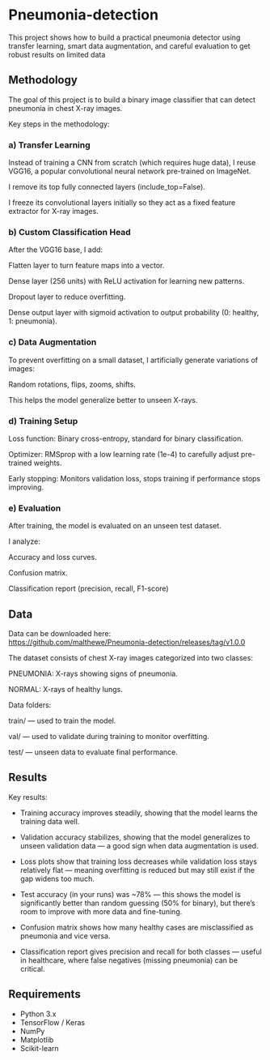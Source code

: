 # Pneumonia-detection
This project shows how to build a practical pneumonia detector using transfer learning, smart data augmentation, and careful evaluation to get robust results on limited data

## Methodology
The goal of this project is to build a binary image classifier that can detect pneumonia in chest X-ray images.

Key steps in the methodology:

### a) Transfer Learning
Instead of training a CNN from scratch (which requires huge data), I reuse VGG16, a popular convolutional neural network pre-trained on ImageNet.

I remove its top fully connected layers (include_top=False).

I freeze its convolutional layers initially so they act as a fixed feature extractor for X-ray images.

### b) Custom Classification Head
After the VGG16 base, I add:

Flatten layer to turn feature maps into a vector.

Dense layer (256 units) with ReLU activation for learning new patterns.

Dropout layer to reduce overfitting.

Dense output layer with sigmoid activation to output probability (0: healthy, 1: pneumonia).

### c) Data Augmentation
To prevent overfitting on a small dataset, I artificially generate variations of images:

Random rotations, flips, zooms, shifts.

This helps the model generalize better to unseen X-rays.

### d) Training Setup
Loss function: Binary cross-entropy, standard for binary classification.

Optimizer: RMSprop with a low learning rate (1e-4) to carefully adjust pre-trained weights.

Early stopping: Monitors validation loss, stops training if performance stops improving.

### e) Evaluation
After training, the model is evaluated on an unseen test dataset.

I analyze:

Accuracy and loss curves.

Confusion matrix.

Classification report (precision, recall, F1-score)


## Data

Data can be downloaded here:  
https://github.com/malthewe/Pneumonia-detection/releases/tag/v1.0.0 

The dataset consists of chest X-ray images categorized into two classes:

PNEUMONIA: X-rays showing signs of pneumonia.

NORMAL: X-rays of healthy lungs.

Data folders:

train/ — used to train the model.

val/ — used to validate during training to monitor overfitting.

test/ — unseen data to evaluate final performance.

## Results

Key results:

- Training accuracy improves steadily, showing that the model learns the training data well.

- Validation accuracy stabilizes, showing that the model generalizes to unseen validation data — a good sign when data augmentation is used.

- Loss plots show that training loss decreases while validation loss stays relatively flat — meaning overfitting is reduced but may still exist if the gap widens too much.

- Test accuracy (in your runs) was ~78% — this shows the model is significantly better than random guessing (50% for binary), but there’s room to improve with more data and fine-tuning.

- Confusion matrix shows how many healthy cases are misclassified as pneumonia and vice versa.

- Classification report gives precision and recall for both classes — useful in healthcare, where false negatives (missing pneumonia) can be critical.


## Requirements

- Python 3.x
- TensorFlow / Keras
- NumPy
- Matplotlib
- Scikit-learn



